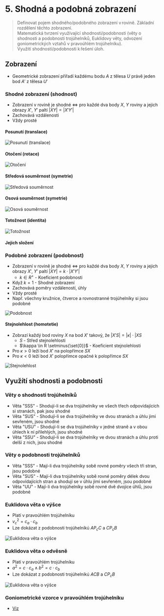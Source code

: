 # 5. Shodná a podobná zobrazení

> Definovat pojem shodného/podobného zobrazení v rovině. Základní rozdělení těchto zobrazení. \
> Matematická tvrzení využívající shodnosti/podobnosti (věty o shodnosti a podobnosti trojúhelníků, Euklidovy věty, odvození goniometrických vztahů v pravoúhlém trojúhelníku). \
> Využití shodnosti/podobnosti k řešení úloh.

## Zobrazení

- Geometrické zobrazení přiřadí každému bodu $A$ z tělesa $U$ právě jeden bod $A'$ z tělesa $U'$

### Shodné zobrazení (shodnost)

- Zobrazení v rovině je shodné $\iff$ pro každé dva body $X, \ Y$ roviny a jejich obrazy $X', \ Y'$ paltí $|XY| = |X'Y'|$
- Zachovává vzdálenosti
- Vždy prosté

#### Posunutí (translace)

![Posunutí (translace)](./posunuti.png)

#### Otočení (rotace)

![Otočení](./otoceni.png)

#### Středová souměrnost (symetrie)

![Středová souměrnost](./stredova_soumernost.png)

#### Osová souměrnost (symetrie)

![Osová souměrnost](./osova_soumernost.png)

#### Totožnost (identita)

![Totožnost](./totoznost.png)

#### Jejich složení

### Podobné zobrazení (podobnost)

- Zobrazení v rovině je shodné $\iff$ pro každé dva body $X, \ Y$ roviny a jejich obrazy $X', \ Y'$ paltí $|XY| = k \cdot |X'Y'|$
  - $k \in R^+$ - Koeficient podobnosti
- Když $k = 1$ - Shodné zobrazení
- Zachovává poměry vzdáleností, úhly
- Vždy prosté
- Např. všechny kružnice, čtverce a rovnostranné trojúhelníky si jsou podobné

![Podobnost](./podobnost.png)

#### Stejnolehlost (homotetie)

- Zobrazí každý bod roviny $X$ na bod $X'$ takový, že $|X'S| = |\kappa| \cdot |XS$
  - $S$ - Střed stejnolehlosti
  - $\kappa \in R \setminus{\set{0}}$ - Koeficient stejnolehlosti
- Pro $\kappa > 0$ leží bod $X'$ na polopřímce $SX$
- Pro $\kappa < 0$ leží bod $X'$ polopřímce opačné k polopřímce $SX$

![Stejnolehlost](./stejnolehlost.png)

## Využítí shodnosti a podobnosti

### Věty o shodnosti trojúhelníků

- Věta "SSS" - Shodují-li se dva trojúhelníky ve všech třech odpovídajících si stranách, pak jsou shodné
- Věta "SUS" - Shodují-li se dva trojúhelníky ve dvou stranách a úhlu jimi sevřeném, jsou shodné
- Věta "USU" - Shodují-li se dva trojúhelníky v jedné straně a v obou úhlech k ní přilehlých, jsou shodné
- Věta "SSU" - Shodují-li se dva trojúhelníky ve dvou stranách a úhlu proti delší z nich, jsou shodné

### Věty o podobnosti trojúhelníků

- Věta "SSS" - Mají-li dva trojúhelníky sobě rovné poměry všech tři stran, jsou podobné
- Věta "SUS" - Mají-li dva trojúhelníky sobě rovné poměry délek dvou odpovídajících stran a shodují se v úhlu jimi sevřeném, jsou podobné
- Věta "UU" - Mají-li dva trojúhelníky sobě rovné dvě dvojice úhlů, jsou podobné

### Euklidova věta o výšce

- Platí v pravoúhlém trojúhelníku
- $v^2_c = c_a \cdot c_b$
- Lze dokázat z podobnosti trojúhelníkú $A P_c C$ a $C P_c B$

![Euklidova věta o výšce](./veta_o_vysce.png)

### Euklidova věta o odvěsně

- Platí v pravoúhlém trojúhelníku
- $a^2 = c \cdot c_a \land b^2 = c \cdot c_b$
- Lze dokázat z podobnosti trojúhelníkú $A C B$ a $C P_c B$

![Euklidova věta o výšce](./veta_o_odvesne.png)

### Goniometrické vzorce v pravoúhlém trojúhelníku

- [Viz](../10/_.md#p%C5%99es-pom%C4%9Bry-d%C3%A9lek-stran-v-pravo%C3%BAhl%C3%A9m-troj%C3%BAheln%C3%ADku)
